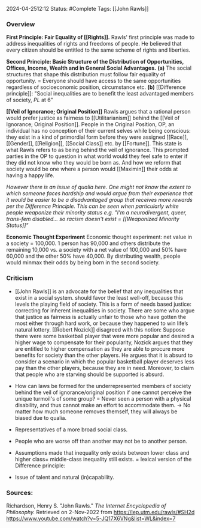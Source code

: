 2024-04-2512:12
Status: #Complete 
Tags: [[John Rawls]] 
### Overview
**First Principle: Fair Equality of [[Rights]].** 
Rawls' first principle was made to address inequalities of rights and freedoms of people. He believed that every citizen should be entitled to the same scheme of rights and liberties. 

**Second Principle: Basic Structure of the Distribution of Opportunities, Offices, Income, Wealth and in General Social Advantages.**
**(a)** The social structures that shape this distribution must follow fair equality of opportunity. = Everyone should have access to the same opportunities regardless of socioeconomic position, circumstance etc. 
**(b)** [[Difference principle]]: "Social inequalities are to benefit the least advantaged members of society, *PL* at 6" 

**[[Veil of Ignorance; Original Position]]**
Rawls argues that a rational person would prefer justice as fairness to [[Utilitarianism]] behind the [[Veil of Ignorance; Original Position]]. People in the Original Position, OP, an individual has no conception of their current selves while being conscious: they exist in a kind of primordial form before they were assigned [[Race]], [[Gender]], [[Religion]], [[Social Class]] etc. by [[Fortune]]. This state is what Rawls refers to as being behind the veil of ignorance. This prompted parties in the OP to question in what world would they feel safe to enter if they did not know who they would be born as. And how we reform that society would be one where a person would [[Maximin]] their odds at having a happy life. 

*However there is an issue of qualia here. One might not know the extent to which someone faces hardship and would argue from their experience that it would be easier to be a disadvantaged group that receives more rewards per the Difference Principle. This can be seen when particularly white people weaponize their minority status e.g. "I'm a neurodivergent, queer, trans-fem disabled... so racism doesn't exist = [[Weaponized Minority Status]]"*

**Economic Thought Experiment**
Economic thought experiment: net value in a society = 100,000. 1 person has 90,000 and others distribute the remaining 10,000 vs. a society with a net value of 100,000 and 50% have 60,000 and the other 50% have 40,000. By distributing wealth, people would minmax their odds by being born in the second society.

### Criticism
-  [[John Rawls]] is an advocate for the belief that any inequalities that exist in a social system. should favor the least well-off, because this levels the playing field of society. This is a form of needs based justice: correcting for inherent inequalities in society. There are some who argue that justice as fairness is actually unfair to those who have gotten the most either through hard work, or because they happened to win life’s natural lottery. [[Robert Nozick]] disagreed with this notion: Suppose there were some basketball player that were more popular and desired a higher wage to compensate for their popularity, Nozick argues that they are entitled to higher compensation as they are able to procure more benefits for society than the other players. He argues that it is absurd to consider a scenario in which the popular basketball player deserves less pay than the other players, because they are in need. Moreover, to claim that people who are starving should be supported is absurd.

 - How can laws be formed for the underrepresented members of society behind the veil of ignorance/original position if one cannot perceive the unique turmoil's of some group? = Never seen a person with a physical disability, and thus cannot make an effort to accommodate them. → No matter how much someone removes themself, they will always be biased due to qualia. 

- Representatives of a more broad social class. 

- People who are worse off than another may not be to another person. 

- Assumptions made that inequality only exists between lower class and higher class= middle-class inequality still exists. = lexical version of the Difference principle: 

- Issue of talent and natural (in)capability.
### Sources: 
Richardson, Henry S. "John Rawls." *The Internet Encyclopedia of Philosophy.* Retrieved on 2-Nov-2022 from https://iep.utm.edu/rawls/#SH2d
https://www.youtube.com/watch?v=5-JQ17X6VNg&list=WL&index=7